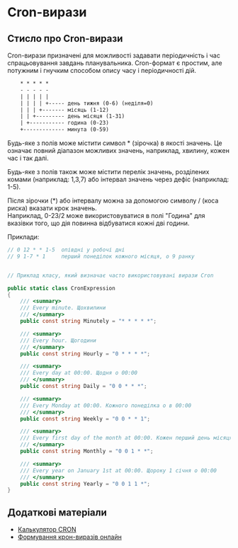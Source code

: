 # Cron-вирази

## Стисло про Cron-вирази

Cron-вирази призначені для можливості задавати періодичність і час спрацьовування завдань планувальника. Cron-формат є простим, але потужним і гнучким способом опису часу і періодичності дій.

```txt
    * * * * *
    - - - - -
    | | | | |
    | | | | +----- день тижня (0-6) (неділя=0)
    | | | +------- місяць (1-12)
    | | +--------- день місяця (1-31)
    | +----------- година (0-23)
    +------------- минута (0-59)
```

Будь-яке з полів може містити символ \* (зірочка) в якості значень. Це означає повний діапазон можливих значень, наприклад, хвилину, кожен час і так далі.

Будь-яке з полів також може містити перелік значень, розділених комами (наприклад: 1,3,7) або інтервал значень через дефіс (наприклад: 1-5).

Після зірочки (\*) або інтервалу можна за допомогою символу / (коса риска) вказати крок значень.  
Наприклад, 0-23/2 може використовуватися в полі "Година" для вказівки того, що дія повинна відбуватися кожні дві години.

Приклади:

```csharp
// 0 12 * * 1-5  опівдні у робочі дні
// 9 1-7 * 1     перший понеділок кожного місяця, о 9 ранку


// Приклад класу, який визначає часто використовувані вирази Cron

public static class CronExpression
{
    /// <summary>
    /// Every minute. Щохвилини
    /// </summary>
    public const string Minutely = "* * * * *";

    /// <summary>
    /// Every hour. Щогодини
    /// </summary>
    public const string Hourly = "0 * * * *";

    /// <summary>
    /// Every day at 00:00. Щодня о 00:00
    /// </summary>
    public const string Daily = "0 0 * * *";

    /// <summary>
    /// Every Monday at 00:00. Кожного понеділка о в 00:00
    /// </summary>
    public const string Weekly = "0 0 * * 1";

    /// <summary>
    /// Every first day of the month at 00:00. Кожен перший день місяця о 00:00
    /// </summary>
    public const string Monthly = "0 0 1 * *";

    /// <summary>
    /// Every year on January 1st at 00:00. Щороку 1 січня о 00:00
    /// </summary>
    public const string Yearly = "0 0 1 1 *";
}
```

## Додаткові матеріали

- [Калькулятор CRON](https://www.ukraine.com.ua/info/tools/cron-editor/)
- [Формування крон-виразів онлайн](https://www.freeformatter.com/cron-expression-generator-quartz.html)
